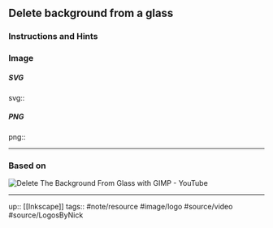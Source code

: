 ## Delete background from a glass


### Instructions and Hints


### Image


##### SVG

svg:: 

##### PNG

png:: 

---
### Based on

![Delete The Background From Glass with GIMP - YouTube](https://www.youtube.com/watch?v=amsbidmBDiU&list=WL&index=34)

---

up:: [[Inkscape]]
tags:: #note/resource #image/logo #source/video #source/LogosByNick  